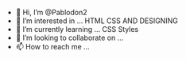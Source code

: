 - 👋 Hi, I’m @Pablodon2
- 👀 I’m interested in ... HTML CSS AND DESIGNING
- 🌱 I’m currently learning ... CSS Styles
- 💞️ I’m looking to collaborate on ... 
- 📫 How to reach me ...

<!---
Pablodon2/Pablodon2 is a ✨ special ✨ repository because its `README.md` (this file) appears on your GitHub profile.
You can click the Preview link to take a look at your changes.
--->
